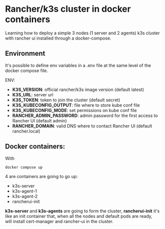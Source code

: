 # Rancher/k3s cluster in docker containers

Learning how to deploy a simple 3 nodes (1 server and 2 agents) k3s cluster with rancher ui installed through a docker-compose.

## Environment

It's possible to define env variables in a .env file at the same level of the docker compose file.

ENV:
- **K3S_VERSION**: official rancher/k3s image version (default latest)
- **K3S_URL**: server url
- **K3S_TOKEN**: token to join the cluster (default secret)
- **K3S_KUBECONFIG_OUTPUT**: file where to store kube conf file
- **K3S_KUBECONFIG_MODE**: set permissions on kube conf file
- **RANCHER_ADMIN_PASSWORD**: admin password for the first access to Rancher UI (default admin)
- **RANCHER_DOMAIN**: valid DNS where to contact Rancher UI (default rancher.local)

## Docker containers:

With

```bash
docker compose up
```

4 are containers are going to go up:

- k3s-server
- k3s-agent-1
- k3s-agent-2
- rancherui-init

**k3s-server** and **k3s-agents** are going to form the cluster, **rancherui-init** it's like an init container that, when all the nodes and default pods are ready, will install cert-manager and rancher-ui in the cluster.